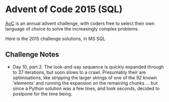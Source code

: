# Advent of Code 2015 (SQL)

[AoC](https://adventofcode.com/2015) is an annual advent challenge, with coders free to select their own language of choice 
to solve the increasingly complex problems.  

Here is the 2015 challenge solutions, in MS SQL

## Challenge Notes

* Day 10, part 2.  The look-and-say sequence is quickly expanded through to 37 iterations, but soon slows to a crawl.  Presumably their are optimisations, like stripping the larger strings of one of the 92 known 'elements' and running the expansion on the remaining chunks ... but since a Python solution was a few lines, and took seconds, decided to postpone for the time being.   
